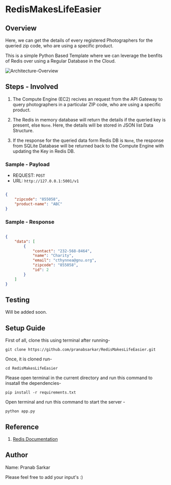 # RedisMakesLifeEasier

## Overview

Here, we can get the details of every registered Photographers for the
queried zip code, who are using a specific product.

This is a simple Python Based Template where we can leverage the 
benfits of Redis over using a Regular Database in the Cloud.

![Architecture-Overview](/docs/redislovesdb.png)

## Steps - Involved

1. The Compute Engine (EC2) recives an request from the API Gateway to
query photographers in a particular ZIP code, who are using a specific product.

2. The Redis in memory database will return the details if the queried key is
present, else `None`. Here, the details will be stored in JSON list Data Structure.

3. If the response for the queried data form Redis DB is `None`, the response from
SQLite Database will be returned back to the Compute Engine with updating the Key 
in Redis DB.


### Sample - Payload

* REQUEST: `POST`
* URL: `http://127.0.0.1:5001/v1`

```JSON

{
    "zipcode": "855058",
    "product-name": "ABC"
}

```

### Sample - Response

```JSON

{
    "data": [
        {
            "contact": "232-568-8464",
            "name": "Charity",
            "email": "cthynnea@gnu.org",
            "zipcode": "855058",
            "id": 2
        }
    ]
}

```

## Testing

Will be added soon.

## Setup Guide

First of all, clone this using terminal after running-

`git clone https://github.com/pranabsarkar/RedisMakesLifeEasier.git`

Once, it is cloned run-

`cd RedisMakesLifeEasier`

Please open terminal in the current directory and run this command to insatall the dependencies-

`pip install -r requirements.txt`

Open terminal and run this command to start the server -

`python app.py `

## Reference

1. [Redis Documentation](https://redis.io/topics/quickstart)

## Author

Name: Pranab Sarkar

Please feel free to add your input's :)
